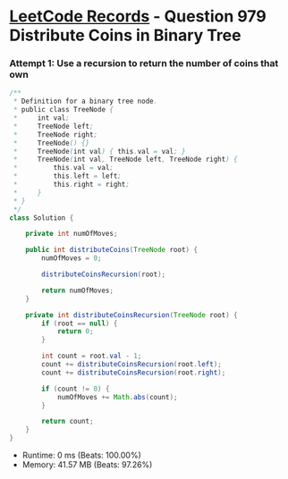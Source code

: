 # [LeetCode Records](../../README.md) - Question 979 Distribute Coins in Binary Tree

### Attempt 1: Use a recursion to return the number of coins that own
```java
/**
 * Definition for a binary tree node.
 * public class TreeNode {
 *     int val;
 *     TreeNode left;
 *     TreeNode right;
 *     TreeNode() {}
 *     TreeNode(int val) { this.val = val; }
 *     TreeNode(int val, TreeNode left, TreeNode right) {
 *         this.val = val;
 *         this.left = left;
 *         this.right = right;
 *     }
 * }
 */
class Solution {

    private int numOfMoves;

    public int distributeCoins(TreeNode root) {
        numOfMoves = 0;

        distributeCoinsRecursion(root);

        return numOfMoves;
    }

    private int distributeCoinsRecursion(TreeNode root) {
        if (root == null) {
            return 0;
        }

        int count = root.val - 1;
        count += distributeCoinsRecursion(root.left);
        count += distributeCoinsRecursion(root.right);

        if (count != 0) {
            numOfMoves += Math.abs(count);
        }

        return count;
    }
}
```
- Runtime: 0 ms (Beats: 100.00%)
- Memory: 41.57 MB (Beats: 97.26%)

<br>

